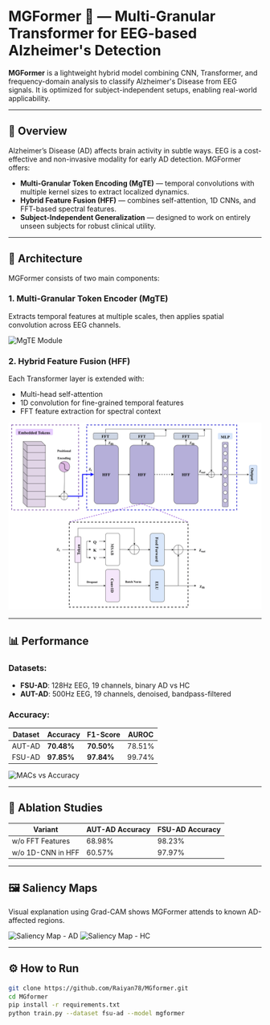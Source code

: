 # MGFormer 🧠 — Multi-Granular Transformer for EEG-based Alzheimer's Detection

**MGFormer** is a lightweight hybrid model combining CNN, Transformer, and frequency-domain analysis to classify Alzheimer's Disease from EEG signals. It is optimized for subject-independent setups, enabling real-world applicability.

<!-- ![MGFormer Overview](\image\HFF.pdf) 📌 REPLACE with architecture figure from the paper -->

---

## 🔬 Overview

Alzheimer’s Disease (AD) affects brain activity in subtle ways. EEG is a cost-effective and non-invasive modality for early AD detection. MGFormer offers:

- **Multi-Granular Token Encoding (MgTE)** — temporal convolutions with multiple kernel sizes to extract localized dynamics.
- **Hybrid Feature Fusion (HFF)** — combines self-attention, 1D CNNs, and FFT-based spectral features.
- **Subject-Independent Generalization** — designed to work on entirely unseen subjects for robust clinical utility.

---

## 🧱 Architecture

MGFormer consists of two main components:

### 1. Multi-Granular Token Encoder (MgTE)
Extracts temporal features at multiple scales, then applies spatial convolution across EEG channels.

![MgTE Module](path/to/mgte_diagram.png) <!-- 📌 Insert Figure 2 from the paper -->

### 2. Hybrid Feature Fusion (HFF)
Each Transformer layer is extended with:
- Multi-head self-attention
- 1D convolution for fine-grained temporal features
- FFT feature extraction for spectral context

![HFF Block](image/HFF-1.png) <!-- 📌 Insert Figure 3 from the paper -->

---

## 📊 Performance

### Datasets:
- **FSU-AD**: 128Hz EEG, 19 channels, binary AD vs HC
- **AUT-AD**: 500Hz EEG, 19 channels, denoised, bandpass-filtered

### Accuracy:
| Dataset  | Accuracy | F1-Score | AUROC |
|----------|----------|----------|--------|
| AUT-AD   | **70.48%** | **70.50%** | 78.51% |
| FSU-AD   | **97.85%** | **97.84%** | 99.74% |

![MACs vs Accuracy](path/to/parameter_efficiency_chart.png) <!-- 📌 Insert Figure 4 from the paper -->

---

## 🧪 Ablation Studies

| Variant              | AUT-AD Accuracy | FSU-AD Accuracy |
|----------------------|------------------|------------------|
| w/o FFT Features     | 68.98%           | 98.23%           |
| w/o 1D-CNN in HFF    | 60.57%           | 97.97%           |

---

## 🖼️ Saliency Maps

Visual explanation using Grad-CAM shows MGFormer attends to known AD-affected regions.

![Saliency Map - AD](path/to/saliency_ad.png) <!-- 📌 Insert Figure 5a/c -->
![Saliency Map - HC](path/to/saliency_hc.png) <!-- 📌 Insert Figure 5b/d -->

---

## ⚙️ How to Run

```bash
git clone https://github.com/Raiyan78/MGformer.git
cd MGformer
pip install -r requirements.txt
python train.py --dataset fsu-ad --model mgformer
